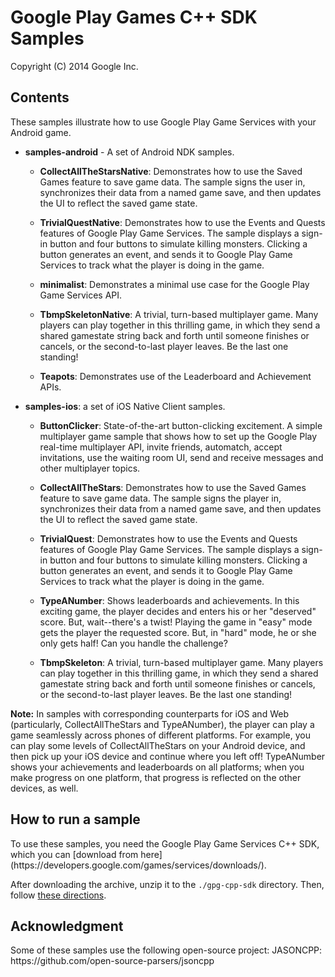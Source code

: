 Google Play Games C++ SDK Samples
=================================

Copyright (C) 2014 Google Inc.

<h2>Contents</h2>

These samples illustrate how to use Google Play Game Services with your Android game.

* **samples-android** - A set of Android NDK samples.

    * **CollectAllTheStarsNative**: Demonstrates how to use the Saved Games feature to save game data. The sample signs the user in, synchronizes their data from a named game save, and then updates the UI to reflect the saved game state.

    * **TrivialQuestNative**: Demonstrates how to use the Events and Quests features of Google Play Game Services. The sample displays a sign-in button and four buttons to simulate killing monsters. Clicking a button generates an event, and sends it to Google Play Game Services to track what the player is doing in the game.

    * **minimalist**: Demonstrates a minimal use case for the Google Play Game Services API.

    * **TbmpSkeletonNative**: A trivial, turn-based multiplayer game.  Many players can play together in this thrilling game, in which they send a shared gamestate string back and forth until someone finishes or cancels, or the second-to-last player leaves. Be the last one standing!

    * **Teapots**: Demonstrates use of the Leaderboard and Achievement APIs.

* **samples-ios**: a set of iOS Native Client samples.

    * **ButtonClicker**: State-of-the-art button-clicking excitement. A simple multiplayer game sample that shows how to set up the Google Play real-time multiplayer API, invite friends, automatch, accept invitations, use the waiting room UI, send and receive messages and other multiplayer topics.

    * **CollectAllTheStars**: Demonstrates how to use the Saved Games feature to save game data. The sample signs the player in, synchronizes their data from a named game save, and then updates the UI to reflect the saved game state.

    * **TrivialQuest**: Demonstrates how to use the Events and Quests features of Google Play Game Services. The sample displays a sign-in button and four buttons to simulate killing monsters. Clicking a button generates an event, and sends it to Google Play Game Services to track what the player is doing in the game.

    * **TypeANumber**: Shows leaderboards and achievements. In this exciting game, the player decides and enters his or her "deserved" score. But, wait--there's a twist! Playing the game in "easy" mode gets the player the requested score. But, in "hard" mode, he or she only gets half! Can you handle the challenge?

   * **TbmpSkeleton**: A trivial, turn-based multiplayer game.  Many players can play together in this thrilling game, in which they send a shared gamestate string back and forth until someone finishes or cancels, or the second-to-last player leaves. Be the last one standing!

**Note:** In samples with corresponding counterparts for iOS and Web (particularly, CollectAllTheStars and TypeANumber), the player can play a game seamlessly across phones of different platforms. For example, you can play some levels of CollectAllTheStars on your Android device, and then pick up your iOS device and continue where you left off! TypeANumber shows your achievements and leaderboards on all platforms; when you make progress on one platform, that progress is reflected on the other devices, as well.

<h2>How to run a sample</h2>
To use these samples, you need the Google Play Game Services C++ SDK, which you
can [download from here](https://developers.google.com/games/services/downloads/).

After downloading the archive, unzip it to the  `./gpg-cpp-sdk` directory. Then, follow [these directions](https://developers.google.com/games/services/cpp/GettingStartedNativeClient).

<h2>Acknowledgment</h2>
Some of these samples use the following open-source project:
JASONCPP: https://github.com/open-source-parsers/jsoncpp
